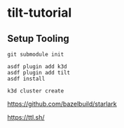 # tilt-tutorial

## Setup Tooling

```shell
git submodule init

asdf plugin add k3d
asdf plugin add tilt
asdf install

k3d cluster create
```

https://github.com/bazelbuild/starlark


https://ttl.sh/
